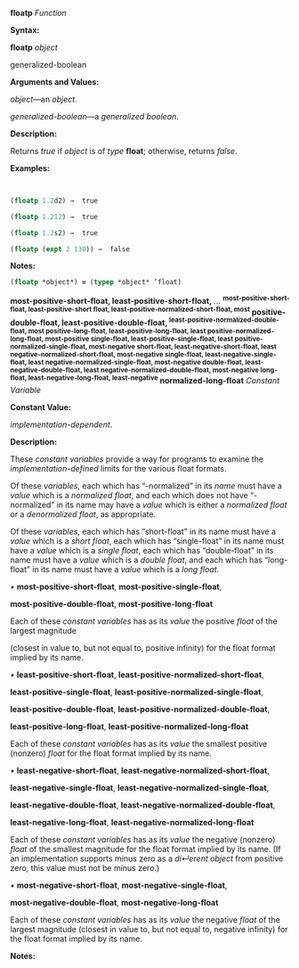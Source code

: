 **floatp** *Function* 



**Syntax:** 



**floatp** *object* 



generalized-boolean 



**Arguments and Values:** 



*object*—an *object*. 



*generalized-boolean*—a *generalized boolean*. 



**Description:** 



Returns *true* if *object* is of *type* **float**; otherwise, returns *false*. 



**Examples:**
```lisp
 

(floatp 1.2d2) →  true 

(floatp 1.212) →  true 

(floatp 1.2s2) →  true 

(floatp (expt 2 130)) →  false 


```
**Notes:** 


```lisp
(floatp *object*) ≡ (typep *object* ’float) 
```






 



 



**most-positive-short-float, least-positive-short-float,** <i>...</i> **<sup>most-positive-short-float, least-positive-short float, least-positive-normalized-short-float, most</sup> positive-double-float, least-positive-double-float, <sup>least-positive-normalized-double-float, most positive-long-float, least-positive-long-float, least positive-normalized-long-float, most-positive single-float, least-positive-single-float, least positive-normalized-single-float, most-negative short-float, least-negative-short-float, least negative-normalized-short-float, most-negative single-float, least-negative-single-float, least negative-normalized-single-float, most-negative double-float, least-negative-double-float, least negative-normalized-double-float, most-negative long-float, least-negative-long-float, least-negative</sup> normalized-long-float** <i>Constant Variable</i> 



**Constant Value:** 



*implementation-dependent*. 



**Description:** 



These *constant variables* provide a way for programs to examine the *implementation-defined* limits for the various float formats. 



Of these *variables*, each which has “-normalized” in its *name* must have a *value* which is a *normalized float*, and each which does not have “-normalized” in its name may have a *value* which is either a *normalized float* or a *denormalized float*, as appropriate. 



Of these *variables*, each which has “short-float” in its name must have a *value* which is a *short float*, each which has “single-float” in its name must have a *value* which is a *single float*, each which has “double-float” in its name must have a *value* which is a *double float*, and each which has “long-float” in its name must have a *value* which is a *long float*. 



*•* **most-positive-short-float**, **most-positive-single-float**, 



**most-positive-double-float**, **most-positive-long-float** 



Each of these *constant variables* has as its *value* the positive *float* of the largest magnitude 



 



 



(closest in value to, but not equal to, positive infinity) for the float format implied by its name. 



*•* **least-positive-short-float**, **least-positive-normalized-short-float**, 



**least-positive-single-float**, **least-positive-normalized-single-float**, 



**least-positive-double-float**, **least-positive-normalized-double-float**, 



**least-positive-long-float**, **least-positive-normalized-long-float** 



Each of these *constant variables* has as its *value* the smallest positive (nonzero) *float* for the float format implied by its name. 



*•* **least-negative-short-float**, **least-negative-normalized-short-float**, 



**least-negative-single-float**, **least-negative-normalized-single-float**, 



**least-negative-double-float**, **least-negative-normalized-double-float**, 



**least-negative-long-float**, **least-negative-normalized-long-float** 



Each of these *constant variables* has as its *value* the negative (nonzero) *float* of the smallest magnitude for the float format implied by its name. (If an implementation supports minus zero as a *di↵erent object* from positive zero, this value must not be minus zero.) 



*•* **most-negative-short-float**, **most-negative-single-float**, 



**most-negative-double-float**, **most-negative-long-float** 



Each of these *constant variables* has as its *value* the negative *float* of the largest magnitude (closest in value to, but not equal to, negative infinity) for the float format implied by its name. 



**Notes:** 



